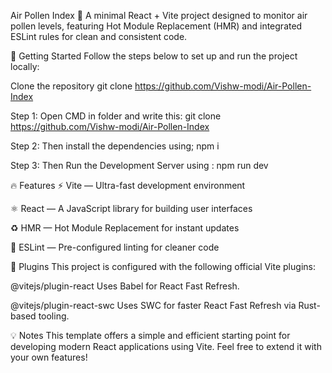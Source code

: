 Air Pollen Index 🌿 A minimal React + Vite project designed to monitor air pollen levels, featuring Hot Module Replacement (HMR) and integrated ESLint rules for clean and consistent code.

🚀 Getting Started Follow the steps below to set up and run the project locally:

Clone the repository git clone https://github.com/Vishw-modi/Air-Pollen-Index

Step 1:
Open CMD in folder and write this:
git clone https://github.com/Vishw-modi/Air-Pollen-Index

Step 2:
Then install the dependencies using;
npm i

Step 3:
Then Run the Development Server using :
npm run dev

🔥 Features ⚡ Vite — Ultra-fast development environment

⚛️ React — A JavaScript library for building user interfaces

♻️ HMR — Hot Module Replacement for instant updates

🧹 ESLint — Pre-configured linting for cleaner code

🧩 Plugins This project is configured with the following official Vite plugins:

@vitejs/plugin-react Uses Babel for React Fast Refresh.

@vitejs/plugin-react-swc Uses SWC for faster React Fast Refresh via Rust-based tooling.

💡 Notes This template offers a simple and efficient starting point for developing modern React applications using Vite. Feel free to extend it with your own features!
